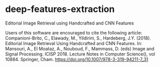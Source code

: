 # deep-features-extraction
Editorial Image Retrieval using Handcrafted and CNN Features

Users of this software are encouraged to cite the following article: Companioni-Brito, C., Elawady, M., Yildirim, S., Hardeberg, J.Y. (2018). Editorial Image Retrieval Using Handcrafted and CNN Features. In: Mansouri, A., El Moataz, A., Nouboud, F., Mammass, D. (eds) Image and Signal Processing. ICISP 2018. Lecture Notes in Computer Science(), vol 10884. Springer, Cham. https://doi.org/10.1007/978-3-319-94211-7_31
